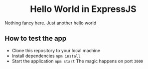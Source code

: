 <h1 align="center">Hello World in ExpressJS</h1>

Nothing fancy here. Just another hello world

## How to test the app
- Clone this repository to your local machine
- Install dependencies `npm install`
- Start the application `npm start` The magic happens on port `3000`
